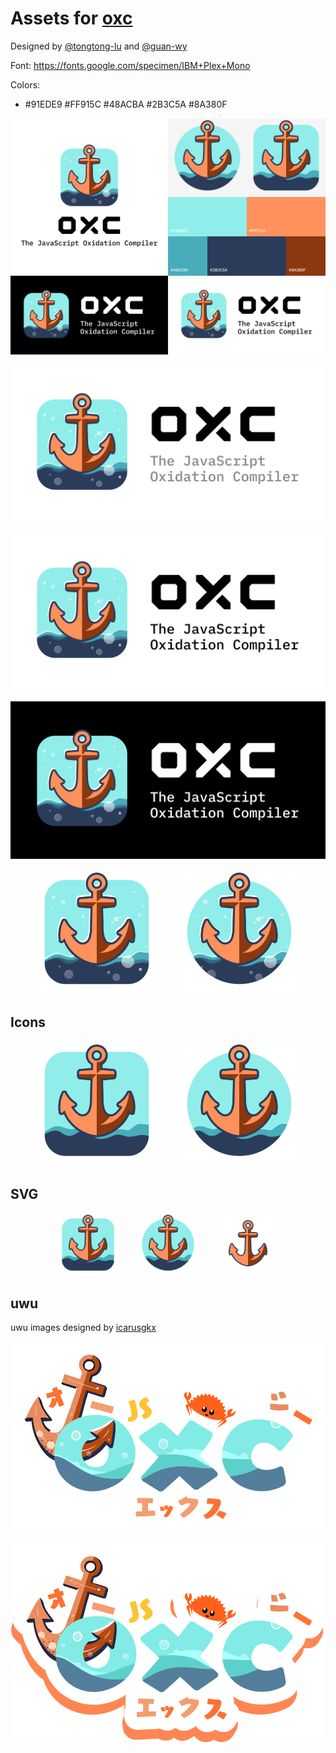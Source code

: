 # Assets for [oxc](https://github.com/Boshen/oxc)

Designed by [@tongtong-lu](https://github.com/tongtong-lu) and [@guan-wy](https://github.com/guan-wy)

Font: https://fonts.google.com/specimen/IBM+Plex+Mono

Colors:
* #91EDE9 #FF915C #48ACBA #2B3C5A #8A380F

<p><img src="VI.png" /></p>

<p><img src="preview-universal.png" /></p>
<p><img src="preview-white-bubbles.png" /></p>
<p><img src="preview-dark-bubbles.png" /></p>

<p align="center">
  <img src="square-bubbles.png" width="200" />
  &nbsp;&nbsp;&nbsp;&nbsp;&nbsp;
  <img src="round-bubbles.png" width="200" />
</p>

## Icons

<p align="center">
  <img src="square.png" width="200" />
  &nbsp;&nbsp;&nbsp;&nbsp;&nbsp;
  <img src="round.png" width="200" />
</p>

## SVG

<p align="center">
  <img src="square.svg" width="100" />
  &nbsp;&nbsp;&nbsp;&nbsp;&nbsp;
  <img src="round.svg" width="100" />
  &nbsp;&nbsp;&nbsp;&nbsp;&nbsp;
  <img src="anchor.svg" width="100" />
</p>


## uwu

uwu images designed by [icarusgkx](https://x.com/icarusgkx)

<p><img src="uwu.png" /></p>
<p><img src="uwu-shadow.png" /></p>
